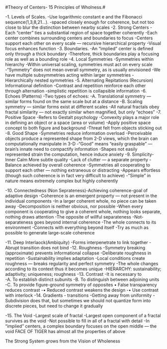 #Theory of Centers- 15 Principles  of Wholness.#
 
  -1. Levels of Scales.
      -Use logarithmic constant e and the Fibonacci sequence(1,3,8,21...).
      -spaced closely enough for coherence, but not too close to blur the distinction between nearby scales
  -2. Strong Centers
      -Each “center” ties a substantial region of space together coherently
      -Each center combines surrounding centers and boundaries to focus
      -Centers support each other on every scale — recursive hierarchical property
      -Visual focus enhances function
  -3. Boundaries.
      -An “implied” center is defined only through a thick boundary
      -Therefore, thick boundaries play a focusing role as well as a bounding role
  -4. Local Symmetries
      -Symmetries within hierarchy
      -Within universal scaling, symmetries must act on every scale
      -“Symmetry” does not mean overall symmetry, as is usually envisioned
      -We have multiple subsymmetries acting within larger symmetries
      -Hierarchically nested symmetries
  -5. Alternating Repitations (Recursion) Informational definition
      -Contrast and repetition reinforce each other through alternation
      -simplistic repetition is collapsible information
  -6. Echoes (Patterns)
      -Two types of echoes:
        -A. Translational symmetry — similar forms found on the same scale but at a distance
        -B. Scaling symmetry — similar forms exist at different scales
        -All natural fractals obey fractal similarity — not exactly similar when magnified, but only “echoes”
  -7. Positive Space
      -Refers to Gestalt psychology
      -Convexity plays a major role in defining an object or a space (area or volume)
      -Apply positive space concept to both figure and background
      -Threat felt from objects sticking out
  -8. Good Shape
      -Symmetries reduce information overload
      -Perceivable objects produce a represented shape from 2-D views, which the brain can computationally manipulate in 3-D
      -“Good” means “easily graspable” — brain’s innate need to compactify information
      -Shapes not easily represented strain the computation, hence induce anxiety 
  -9. Simplicity- Inner Calm More subtle quality
      -Lack of clutter — a separate property
      -Balance achieved by overall coherence
      -Symmetries all cooperating to support each other — nothing extraneous or distracting
      -Appears effortless (though such coherence is in fact very difficult to achieve)
      -"Simple” in nature means extremely complex but highly coherently
 
 -10. Connectedness (Non Seprateness)-Achieving coherence-goal of adaptive design
      -Coherence is an emergent property — not present in the individual components
      -In a larger coherent whole, no piece can be taken away
      -Decomposition is neither obvious, nor possible
      -When every component is cooperating to give a coherent whole, nothing looks separate, nothing draws attention
      -The opposite of willful separateness
      -Not-separateness goes beyond internal coherence
      -The whole connects to its environment
      -Connects with everything beyond itself
      -Try as much as possible to generate large-scale coherence
  
  -11. Deep Interlaock(Ambiquity)
      -Forms interpenetrate to link together
      -Abrupt transition does not bind
  -12. Roughness
      -Symmetry breaking (approximate) prevents informational collapse
      -Deliberate roughness in repetition
      -Sustainability implies adaptation
      -Local conditions create roughness — breaks regularity and perfect symmetry
      -The whole changes according to its context thus it becomes unique
      -HIERARCHY: sustainability; adaptivity; uniqueness; roughness
 -13. Contrast
      -It is necessary to  
          -A. To establish distinct subunits
          -B. To distinguish between adjoining units
          -C. To provide figure-ground symmetry of opposites • False transparency reduces contrast
      -• Reduced contrast weakens the design
      -• Use contrast with interlock 
  -14. Gradients - transitions
      -Getting away from uniformity
      -Subdivision does that, but sometimes we should not quantize form into discrete pieces, but need to change it gradually

  -15. The Void
      -Largest scale of fractal
      -Largest open component of a fractal survives as the void
      -Not possible to fill in all of a fractal with detail
      -In “implied” centers, a complex boundary focuses on the open middle — the void
FACE OF TIGER has almost all the properties of above

The Strong System grows from the Vision of Wholeness 
